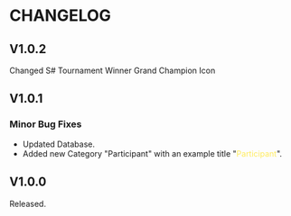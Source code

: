# CHANGELOG

## V1.0.2
Changed S# Tournament Winner Grand Champion Icon

## V1.0.1
### Minor Bug Fixes
- Updated Database.
- Added new Category "Participant" with an example title "<span style="color:#FFEB5C">Participant</span>".

## V1.0.0
Released.
